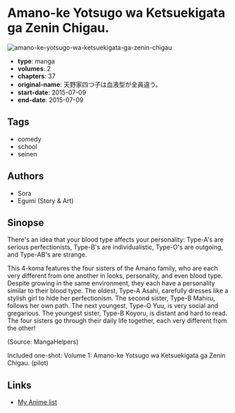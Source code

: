 # Amano-ke Yotsugo wa Ketsuekigata ga Zenin Chigau.

![amano-ke-yotsugo-wa-ketsuekigata-ga-zenin-chigau](https://cdn.myanimelist.net/images/manga/3/174431.jpg)

-   **type**: manga
-   **volumes**: 2
-   **chapters**: 37
-   **original-name**: 天野家四つ子は血液型が全員違う。
-   **start-date**: 2015-07-09
-   **end-date**: 2015-07-09

## Tags

-   comedy
-   school
-   seinen

## Authors

-   Sora
-   Egumi (Story & Art)

## Sinopse

There's an idea that your blood type affects your personality: Type-A's are serious perfectionists, Type-B's are individualistic, Type-O's are outgoing, and Type-AB's are strange.

This 4-koma features the four sisters of the Amano family, who are each very different from one another in looks, personality, and even blood type. Despite growing in the same environment, they each have a personality similar to their blood type. The oldest, Type-A Asahi, carefully dresses like a stylish girl to hide her perfectionism. The second sister, Type-B Mahiru, follows her own path. The next youngest, Type-O Yuu, is very social and gregarious. The youngest sister, Type-B Koyoru, is distant and hard to read. The four sisters go through their daily life together, each very different from the other!

(Source: MangaHelpers)

Included one-shot:
Volume 1: Amano-ke Yotsugo wa Ketsuekigata ga Zenin Chigau. (pilot)

## Links

-   [My Anime list](https://myanimelist.net/manga/95957/Amano-ke_Yotsugo_wa_Ketsuekigata_ga_Zenin_Chigau)
